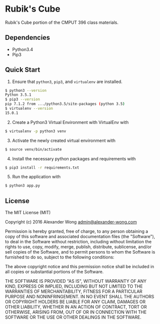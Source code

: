 # Rubik's Cube

Rubik's Cube portion of the CMPUT 396 class materials.

## Dependencies

* Python3.4
* Pip3

## Quick Start

1. Ensure that `python3`, `pip3`, and `virtualenv` are installed.
```bash
$ python3 --version
Python 3.5.1
$ pip3 --version
pip 7.1.2 from .../python3.5/site-packages (python 3.5)
$ virtualenv --version
15.0.1
```
2. Create a Python3 Virtual Environment with VirtualEnv with
```bash
$ virtualenv -p python3 venv
```
3. Activate the newly created virtual environment with
```bash
$ source venv/bin/activate
```
4. Install the necessary python packages and requirements with
```bash
$ pip3 install -r requirements.txt
```
5. Run the application with
```bash
$ python3 app.py
```

## License

The MIT License (MIT)

Copyright (c) 2016 Alexander Wong <admin@alexander-wong.com>

Permission is hereby granted, free of charge, to any person obtaining a copy of this software and associated documentation files (the "Software"), to deal in the Software without restriction, including without limitation the rights to use, copy, modify, merge, publish, distribute, sublicense, and/or sell copies of the Software, and to permit persons to whom the Software is furnished to do so, subject to the following conditions:

The above copyright notice and this permission notice shall be included in all copies or substantial portions of the Software.

THE SOFTWARE IS PROVIDED "AS IS", WITHOUT WARRANTY OF ANY KIND, EXPRESS OR IMPLIED, INCLUDING BUT NOT LIMITED TO THE WARRANTIES OF MERCHANTABILITY, FITNESS FOR A PARTICULAR PURPOSE AND NONINFRINGEMENT. IN NO EVENT SHALL THE AUTHORS OR COPYRIGHT HOLDERS BE LIABLE FOR ANY CLAIM, DAMAGES OR OTHER LIABILITY, WHETHER IN AN ACTION OF CONTRACT, TORT OR OTHERWISE, ARISING FROM, OUT OF OR IN CONNECTION WITH THE SOFTWARE OR THE USE OR OTHER DEALINGS IN THE SOFTWARE.
